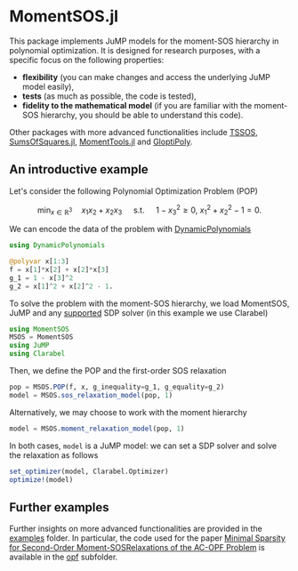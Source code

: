 # MomentSOS.jl

This package implements JuMP models for the moment-SOS hierarchy in polynomial optimization. It is designed for research purposes, with a specific focus on the following properties: 

* **flexibility** (you can make changes and access the underlying JuMP model easily),
*  **tests** (as much as possible, the code is tested),
* **fidelity to the mathematical model** (if you are familiar with the moment-SOS hierarchy, you should be able to understand this code).

Other packages with more advanced functionalities include [TSSOS](https://github.com/wangjie212/TSSOS), [SumsOfSquares.jl](https://github.com/jump-dev/SumOfSquares.jl), [MomentTools.jl](https://github.com/AlgebraicGeometricModeling/MomentTools.jl) and [GloptiPoly](https://homepages.laas.fr/henrion/software/gloptipoly/).

## An introductive example

Let's consider the following Polynomial Optimization Problem (POP)

$$\min_{x \in \mathbb{R}^3} \quad x_1x_2 + x_2x_3 \quad \text{ s.t. } \quad 1 - x_3^2 \geq 0, \ x_1^2 + x_2^2 - 1 = 0. $$

We can encode the data of the problem with [DynamicPolynomials](https://github.com/JuliaAlgebra/DynamicPolynomials.jl) 

```julia
using DynamicPolynomials

@polyvar x[1:3]
f = x[1]*x[2] + x[2]*x[3]
g_1 = 1 - x[3]^2 
g_2 = x[1]^2 + x[2]^2 - 1.
```

To solve the problem with the moment-SOS hierarchy, we load MomentSOS, JuMP and any [supported](https://jump.dev/JuMP.jl/stable/installation/#Supported-solvers) SDP solver (in this example we use Clarabel)

```julia
using MomentSOS
MSOS = MomentSOS
using JuMP
using Clarabel
```

Then, we define the POP and the first-order SOS relaxation

```julia
pop = MSOS.POP(f, x, g_inequality=g_1, g_equality=g_2)
model = MSOS.sos_relaxation_model(pop, 1)
```

Alternatively, we may choose to work with the moment hierarchy

```julia
model = MSOS.moment_relaxation_model(pop, 1)
```

In both cases, `model` is a JuMP model: we can set a SDP solver and solve the relaxation as follows

```julia
set_optimizer(model, Clarabel.Optimizer)
optimize!(model)
```

## Further examples

Further insights on more advanced functionalities are provided in the [examples](https://github.com/adrien-le-franc/MomentSOS.jl/tree/main/examples) folder. In particular, the code used for 
the paper [Minimal Sparsity for Second-Order Moment-SOSRelaxations of the AC-OPF Problem](https://hal.science/hal-04110742v2/document) is available in the [opf](https://github.com/adrien-le-franc/MomentSOS.jl/tree/main/examples/opf) subfolder.
